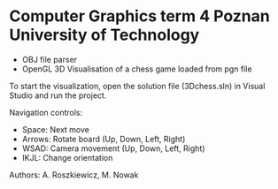 # Computer Graphics term 4 Poznan University of Technology
* OBJ file parser
* OpenGL 3D Visualisation of a chess game loaded from pgn file

To start the visualization, open the solution file (3Dchess.sln) in Visual Studio and run the project.

Navigation controls:
 - Space: Next move
 - Arrows: Rotate board (Up, Down, Left, Right)
 - WSAD: Camera movement (Up, Down, Left, Right)
 - IKJL: Change orientation

Authors: A. Roszkiewicz, M. Nowak
